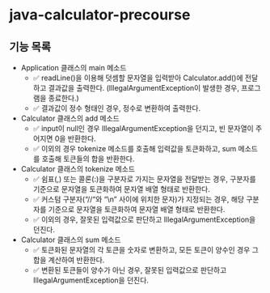 # java-calculator-precourse

## 기능 목록
- Application 클래스의 main 메소드
  - ✅ readLine()을 이용해 덧셈할 문자열을 입력받아 Calculator.add()에 전달하고 결과값을 출력한다.
    (IllegalArgumentException이 발생한 경우, 프로그램을 종료한다.)
  - ✅ 결과값이 정수 형태인 경우, 정수로 변환하여 출력한다.
- Calculator 클래스의 add 메소드
  - ✅ input이 null인 경우 IllegalArgumentException을 던지고, 빈 문자열이 주어지면 0을 반환한다.
  - ✅ 이외의 경우 tokenize 메소드를 호출해 입력값을 토큰화하고, sum 메소드를 호출해 토큰들의 합을 반환한다.
- Calculator 클래스의 tokenize 메소드
  - ✅ 쉼표(,) 또는 콜론(:)을 구분자로 가지는 문자열을 전달받는 경우, 구분자를 기준으로 문자열을 토큰화하여 문자열 배열 형태로 반환한다.
  - ✅ 커스텀 구분자(“//“와 “\n” 사이에 위치한 문자)가 지정되는 경우, 해당 구분자를 기준으로 문자열을 토큰화하여 문자열 배열 형태로 반환한다.
  - ✅ 이외의 경우, 잘못된 입력값으로 판단하고 IllegalArgumentException을 던진다.
- Calculator 클래스의 sum 메소드
  - ✅ 토큰화된 문자열의 각 토큰을 숫자로 변환하고, 모든 토큰이 양수인 경우 그 합을 계산하여 반환한다.
  - ✅ 변환된 토큰들이 양수가 아닌 경우, 잘못된 입력값으로 판단하고 IllegalArgumentException을 던진다.